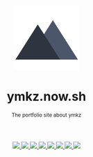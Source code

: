 <div align="center">
  <img src="static/images/logo_icon_dark.svg" width="150px">
  <h1 align="center">ymkz.now.sh</h1>
  <sup align="center">The portfolio site about ymkz</sup>
  <br />
  <br />
  <br />
</div>
<p align="center">
  <a href="https://circleci.com/gh/ymkz/workflows/ymkz.now.sh">
    <img src="https://badgen.net/circleci/github/ymkz/ymkz.now.sh?icon=circleci">
  </a>
  <a href="https://zeit.co/ymkz/ymkz.now.sh">
    <img src="https://badgen.net/badge/deploy/now%20%E2%96%B2/000000" />
  </a>
  <a href="https://github.com/Microsoft/TypeScript">
    <img src="https://badgen.net/badge/language/TypeScript/017acd">
  </a>
  <a href="https://eslint.org">
    <img src="https://badgen.net/badge/linter/eslint/4b32c3">
  </a>
  <a href="https://prettier.io">
    <img src="https://badgen.net/badge/formatter/prettier/ff69b4">
  </a>
  <a href="https://emotion.sh">
    <img src="https://badgen.net/badge/styling/emotion/d36ac2">
  </a>
  <a href="https://percy.io/ymkz/ymkz.now.sh">
    <img src="https://percy.io/static/images/percy-badge.svg">
  </a>
  <a href="https://renovateapp.com">
    <img src="https://badgen.net/badge/renovate/enabled/green">
  </a>
  <br />
  <br />
</p>
